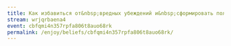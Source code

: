 ```yaml
---
title: Как избавиться от&nbsp;вредных убеждений и&nbsp;сформировать полезные для&nbsp;достижения целей и&nbsp;личностного роста
stream: wrjqrbaena4
event: cbfqmi4n357rpfa806t8auo68rk
permalink: /enjoy/beliefs/cbfqmi4n357rpfa806t8auo68rk/
---
```

